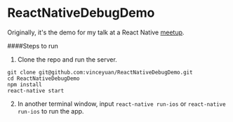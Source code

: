 # ReactNativeDebugDemo

Originally, it's the demo for my talk at a React Native [meetup](https://www.meetup.com/React-Singapore/events/237578363/).

####Steps to run

1. Clone the repo and run the server.

```
git clone git@github.com:vinceyuan/ReactNativeDebugDemo.git
cd ReactNativeDebugDemo
npm install
react-native start
```

2. In another terminal window, input `react-native run-ios` or `react-native run-ios` to run the app.

